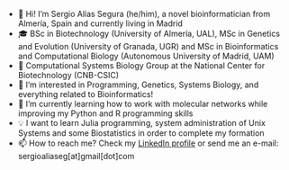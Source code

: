 - 👋 Hi! I’m Sergio Alías Segura (he/him), a novel bioinformatician from Almería, Spain and currently living in Madrid
- 🎓 BSc in Biotechnology (University of Almería, UAL), MSc in Genetics and Evolution (University of Granada, UGR) and MSc in Bioinformatics and Computational Biology (Autonomous University of Madrid, UAM)
- 📌 Computational Systems Biology Group at the National Center for Biotechnology (CNB-CSIC)
- 👀 I’m interested in Programming, Genetics, Systems Biology, and everything related to Bioinformatics!
- 🌱 I’m currently learning how to work with molecular networks while improving my Python and R programming skills
- 💡 I want to learn Julia programming, system administration of Unix Systems and some Biostatistics in order to complete my formation
- 📫 How to reach me? Check my [LinkedIn profile](https://www.linkedin.com/in/sergioaliaseg/) or send me an e-mail: sergioaliaseg[at]gmail[dot]com

<!---
SergioAlias/SergioAlias is a ✨ special ✨ repository because its `README.md` (this file) appears on your GitHub profile.
You can click the Preview link to take a look at your changes.
--->

